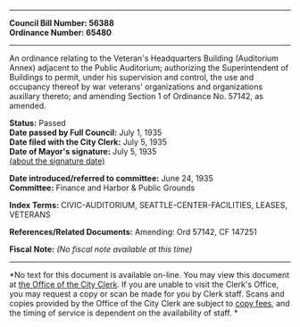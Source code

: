 * * * * *  
  
**Council Bill Number: [](#h0)[](#h2)56388**   
**Ordinance Number: 65480**  
  
* * * * *  
  
An ordinance relating to the Veteran's Headquarters Building (Auditorium Annex) adjacent to the Public Auditorium; authorizing the Superintendent of Buildings to permit, under his supervision and control, the use and occupancy thereof by war veterans' organizations and organizations auxillary thereto; and amending Section 1 of Ordinance No. 57142, as amended.  
  
**Status:** Passed   
**Date passed by Full Council:** July 1, 1935   
**Date filed with the City Clerk:** July 5, 1935   
**Date of Mayor's signature:** July 5, 1935   
[(about the signature date)](/~public/approvaldate.htm)   
  
  
**Date introduced/referred to committee:** June 24, 1935   
**Committee:** Finance and Harbor & Public Grounds   
  
**Index Terms:** CIVIC-AUDITORIUM, SEATTLE-CENTER-FACILITIES, LEASES, VETERANS  
  
**References/Related Documents:** Amending: Ord 57142, CF 147251  
  
**Fiscal Note:** *(No fiscal note available at this time)*  
  
* * * * *  
  
*No text for this document is available on-line. You may view this document at [the Office of the City Clerk](http://www.seattle.gov/leg/clerk/contactUs.htm). If you are unable to visit the Clerk's Office, you may request a copy or scan be made for you by Clerk staff. Scans and copies provided by the Office of the City Clerk are subject to [copy fees](http://clerk.seattle.gov/~public/clerkfees.htm), and the timing of service is dependent on the availability of staff. *  
  
  
